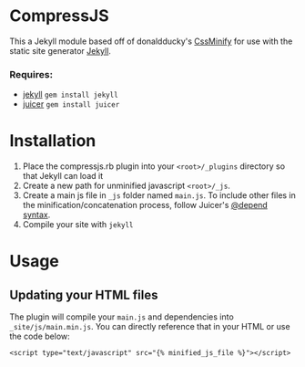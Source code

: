CompressJS
==========

This a Jekyll module based off of donaldducky's [CssMinify](https://github.com/donaldducky/jekyll-cssminify) for use with the static site generator [Jekyll](http://jekyllrb.com).

### Requires:

* [jekyll](https://github.com/mojombo/jekyll) `gem install jekyll`
* [juicer](https://github.com/cjohansen/juicer) `gem install juicer`

# Installation

1. Place the compressjs.rb plugin into your `<root>/_plugins` directory so that Jekyll can load it
2. Create a new path for unminified javascript `<root>/_js`.
3. Create a main js file in `_js` folder named `main.js`. To include other files in the minification/concatenation process, follow Juicer's [@depend syntax](https://github.com/cjohansen/juicer). 
4. Compile your site with `jekyll`

# Usage
   
## Updating your HTML files

The plugin will compile your `main.js` and dependencies into `_site/js/main.min.js`. You can directly reference that in your HTML or use the code below:

`<script type="text/javascript" src="{% minified_js_file %}"></script>`